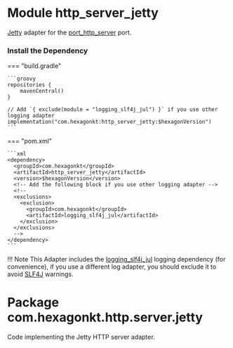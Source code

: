 
# Module http_server_jetty

[Jetty] adapter for the [port_http_server] port.

[Jetty]: https://www.eclipse.org/jetty
[port_http_server]: /port_http_server

### Install the Dependency

=== "build.gradle"

    ```groovy
    repositories {
        mavenCentral()
    }

    // Add `{ exclude(module = "logging_slf4j_jul") }` if you use other logging adapter
    implementation("com.hexagonkt:http_server_jetty:$hexagonVersion")
    ```

=== "pom.xml"

    ```xml
    <dependency>
      <groupId>com.hexagonkt</groupId>
      <artifactId>http_server_jetty</artifactId>
      <version>$hexagonVersion</version>
      <!-- Add the following block if you use other logging adapter -->
      <!--
      <exclusions>
        <exclusion>
          <groupId>com.hexagonkt</groupId>
          <artifactId>logging_slf4j_jul</artifactId>
        </exclusion>
      </exclusions>
      -->
    </dependency>
    ```

!!! Note
    This Adapter includes the [logging_slf4j_jul] logging dependency (for convenience), if you use a
    different log adapter, you should exclude it to avoid [SLF4J] warnings.

[logging_slf4j_jul]: /logging_slf4j_jul
[SLF4J]: http://www.slf4j.org

# Package com.hexagonkt.http.server.jetty

Code implementing the Jetty HTTP server adapter.
